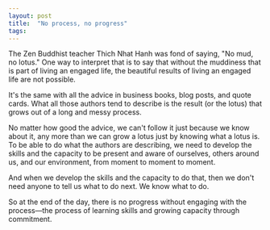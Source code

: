 ```yaml
---
layout: post
title:  "No process, no progress"
tags: 
---
```


The Zen Buddhist teacher Thich Nhat Hanh was fond of saying, "No mud, no lotus." One way to interpret that is to say that without the muddiness that is part of living an engaged life, the beautiful results of living an engaged life are not possible.

It's the same with all the advice in business books, blog posts, and quote cards. What all those authors tend to describe is the result (or the lotus) that grows out of a long and messy process.

No matter how good the advice, we can't follow it just because we know about it, any more than we can grow a lotus just by knowing what a lotus is. To be able to do what the authors are describing, we need to develop the skills and the capacity to be present and aware of ourselves, others around us, and our environment, from moment to moment to moment.

And when we develop the skills and the capacity to do that, then we don't need anyone to tell us what to do next. We know what to do.

So at the end of the day, there is no progress without engaging with the process—the process of  learning skills and growing capacity through commitment.
